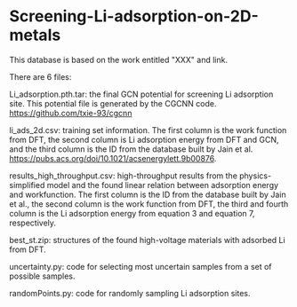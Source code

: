 # Screening-Li-adsorption-on-2D-metals
This database is based on the work entitled "XXX" and link.

There are 6 files:

Li_adsorption.pth.tar: the final GCN potential for screening Li adsorption site. This potential file is generated by the CGCNN code. https://github.com/txie-93/cgcnn

li_ads_2d.csv: training set information. The first column is the work function from DFT, the second column is Li adsorption energy from DFT and GCN, and the third column is the ID from the database built by Jain et al. https://pubs.acs.org/doi/10.1021/acsenergylett.9b00876.

results_high_throughput.csv: high-throughput results from the physics-simplified model and the found linear relation between adsorption energy and workfunction. The first column is the ID from the database built by Jain et al., the second column is the work function from DFT, the third and fourth column is the Li adsorption energy from equation 3 and equation 7, respectively.

best_st.zip: structures of the found high-voltage materials with adsorbed Li from DFT.

uncertainty.py: code for selecting most uncertain samples from a set of possible samples.

randomPoints.py: code for randomly sampling Li adsorption sites.
